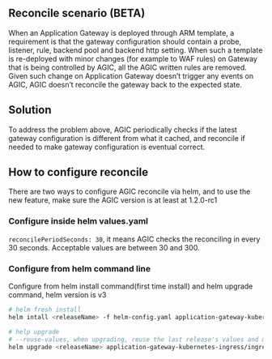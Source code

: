 ## Reconcile scenario (BETA)
When an Application Gateway is deployed through ARM template, a requirement is that the gateway configuration should contain a probe, listener, rule, backend pool and backend http setting. When such a template is re-deployed with minor changes (for example to WAF rules) on Gateway that is being controlled by AGIC, all the AGIC written rules are removed. Given such change on Application Gateway doesn’t trigger any events on AGIC, AGIC doesn’t reconcile the gateway back to the expected state. 

## Solution
To address the problem above, AGIC periodically checks if the latest gateway configuration is different from what it cached, and reconcile if needed to make gateway configuration is eventual correct.

## How to configure reconcile
There are two ways to configure AGIC reconcile via helm, and to use the new feature, make sure the AGIC version is at least at 1.2.0-rc1

### Configure inside helm values.yaml
`reconcilePeriodSeconds: 30`, it means AGIC checks the reconciling in every 30 seconds.
Acceptable values are between 30 and 300.

### Configure from helm command line
Configure from helm install command(first time install) and helm upgrade command, helm version is v3
```bash
# helm fresh install
helm intall <releaseName> -f helm-config.yaml application-gateway-kubernetes-ingress/ingress-azure --version 1.2.0-rc3 --set reconcilePeriodSeconds=30 

# help upgrade
# --reuse-values, when upgrading, reuse the last release's values and merge in any overrides from the command line via --set and -f.
helm upgrade <releaseName> application-gateway-kubernetes-ingress/ingress-azure --reuse-values --version 1.2.0-rc3 --set reconcilePeriodSeconds=30
```
